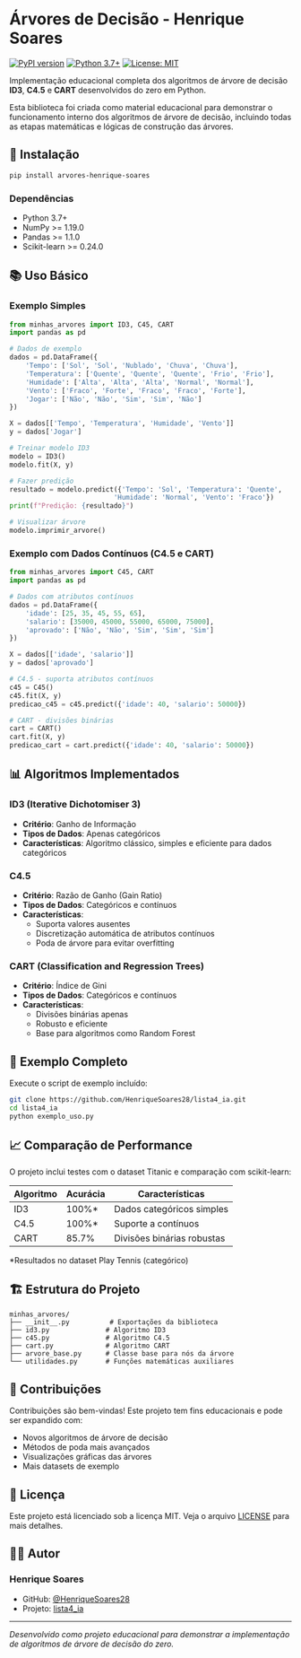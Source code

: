 # Árvores de Decisão - Henrique Soares

[![PyPI version](https://badge.fury.io/py/arvores-henrique-soares.svg)](https://badge.fury.io/py/arvores-henrique-soares)
[![Python 3.7+](https://img.shields.io/badge/python-3.7+-blue.svg)](https://www.python.org/downloads/)
[![License: MIT](https://img.shields.io/badge/License-MIT-yellow.svg)](https://opensource.org/licenses/MIT)

Implementação educacional completa dos algoritmos de árvore de decisão **ID3**, **C4.5** e **CART** desenvolvidos do zero em Python.

Esta biblioteca foi criada como material educacional para demonstrar o funcionamento interno dos algoritmos de árvore de decisão, incluindo todas as etapas matemáticas e lógicas de construção das árvores.

## 🚀 Instalação

```bash
pip install arvores-henrique-soares
```

### Dependências

- Python 3.7+
- NumPy >= 1.19.0
- Pandas >= 1.1.0
- Scikit-learn >= 0.24.0

## 📚 Uso Básico

### Exemplo Simples

```python
from minhas_arvores import ID3, C45, CART
import pandas as pd

# Dados de exemplo
dados = pd.DataFrame({
    'Tempo': ['Sol', 'Sol', 'Nublado', 'Chuva', 'Chuva'],
    'Temperatura': ['Quente', 'Quente', 'Quente', 'Frio', 'Frio'],
    'Humidade': ['Alta', 'Alta', 'Alta', 'Normal', 'Normal'],
    'Vento': ['Fraco', 'Forte', 'Fraco', 'Fraco', 'Forte'],
    'Jogar': ['Não', 'Não', 'Sim', 'Sim', 'Não']
})

X = dados[['Tempo', 'Temperatura', 'Humidade', 'Vento']]
y = dados['Jogar']

# Treinar modelo ID3
modelo = ID3()
modelo.fit(X, y)

# Fazer predição
resultado = modelo.predict({'Tempo': 'Sol', 'Temperatura': 'Quente', 
                          'Humidade': 'Normal', 'Vento': 'Fraco'})
print(f"Predição: {resultado}")

# Visualizar árvore
modelo.imprimir_arvore()
```

### Exemplo com Dados Contínuos (C4.5 e CART)

```python
from minhas_arvores import C45, CART
import pandas as pd

# Dados com atributos contínuos
dados = pd.DataFrame({
    'idade': [25, 35, 45, 55, 65],
    'salario': [35000, 45000, 55000, 65000, 75000],
    'aprovado': ['Não', 'Não', 'Sim', 'Sim', 'Sim']
})

X = dados[['idade', 'salario']]
y = dados['aprovado']

# C4.5 - suporta atributos contínuos
c45 = C45()
c45.fit(X, y)
predicao_c45 = c45.predict({'idade': 40, 'salario': 50000})

# CART - divisões binárias
cart = CART()
cart.fit(X, y)
predicao_cart = cart.predict({'idade': 40, 'salario': 50000})
```

## 📊 Algoritmos Implementados

### ID3 (Iterative Dichotomiser 3)

- **Critério**: Ganho de Informação
- **Tipos de Dados**: Apenas categóricos
- **Características**: Algoritmo clássico, simples e eficiente para dados categóricos

### C4.5

- **Critério**: Razão de Ganho (Gain Ratio)
- **Tipos de Dados**: Categóricos e contínuos
- **Características**:
  - Suporta valores ausentes
  - Discretização automática de atributos contínuos
  - Poda de árvore para evitar overfitting

### CART (Classification and Regression Trees)

- **Critério**: Índice de Gini
- **Tipos de Dados**: Categóricos e contínuos
- **Características**:
  - Divisões binárias apenas
  - Robusto e eficiente
  - Base para algoritmos como Random Forest

## 🔧 Exemplo Completo

Execute o script de exemplo incluído:

```bash
git clone https://github.com/HenriqueSoares28/lista4_ia.git
cd lista4_ia
python exemplo_uso.py
```

## 📈 Comparação de Performance

O projeto inclui testes com o dataset Titanic e comparação com scikit-learn:

| Algoritmo | Acurácia | Características |
|-----------|----------|-----------------|
| ID3       | 100%*    | Dados categóricos simples |
| C4.5      | 100%*    | Suporte a contínuos |
| CART      | 85.7%    | Divisões binárias robustas |

*Resultados no dataset Play Tennis (categórico)

## 🏗️ Estrutura do Projeto

```text
minhas_arvores/
├── __init__.py          # Exportações da biblioteca
├── id3.py              # Algoritmo ID3
├── c45.py              # Algoritmo C4.5
├── cart.py             # Algoritmo CART
├── arvore_base.py      # Classe base para nós da árvore
└── utilidades.py       # Funções matemáticas auxiliares
```

## 🤝 Contribuições

Contribuições são bem-vindas! Este projeto tem fins educacionais e pode ser expandido com:

- Novos algoritmos de árvore de decisão
- Métodos de poda mais avançados
- Visualizações gráficas das árvores
- Mais datasets de exemplo

## 📝 Licença

Este projeto está licenciado sob a licença MIT. Veja o arquivo [LICENSE](LICENSE) para mais detalhes.

## 👨‍💻 Autor

### Henrique Soares

- GitHub: [@HenriqueSoares28](https://github.com/HenriqueSoares28)
- Projeto: [lista4_ia](https://github.com/HenriqueSoares28/lista4_ia)

---

*Desenvolvido como projeto educacional para demonstrar a implementação de algoritmos de árvore de decisão do zero.*

